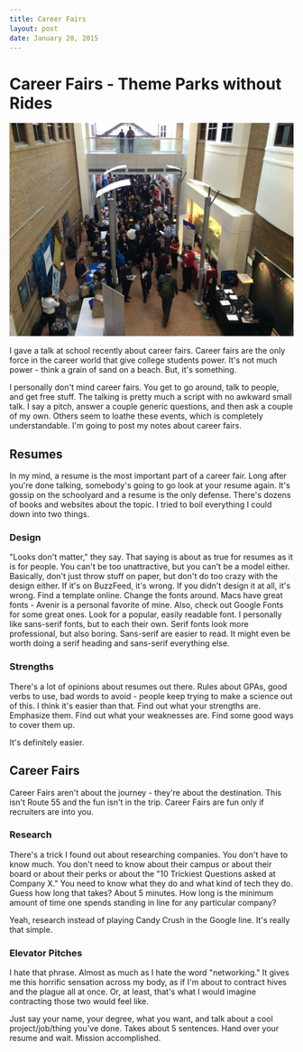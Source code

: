 ```yaml
---
title: Career Fairs 
layout: post
date: January 20, 2015
---
```


# Career Fairs - Theme Parks without Rides
![Image of UMich Career Fair](/public/images/2015/CareerFair.jpg)

I gave a talk at school recently about career fairs. Career fairs are the only force in the career world that give college students power. It's not much power - think a grain of sand on a beach. But, it's something.

I personally don't mind career fairs. You get to go around, talk to people, and get free stuff. The talking is pretty much a script with no awkward small talk. I say a pitch, answer a couple generic questions, and then ask a couple of my own. Others seem to loathe these events, which is completely understandable. I'm going to post my notes about career fairs.

## Resumes
In my mind, a resume is the most important part of a career fair. Long after you're done talking, somebody's going to go look at your resume again. It's gossip on the schoolyard and a resume is the only defense. There's dozens of books and websites about the topic. I tried to boil everything I could down into two things.

### Design
"Looks don't matter," they say. That saying is about as true for resumes as it is for people. You can't be too unattractive, but you can't be a model either. Basically, don't just throw stuff on paper, but don't do too crazy with the design either. If it's on BuzzFeed, it's wrong. If you didn't design it at all, it's wrong. Find a template online. Change the fonts around. Macs have great fonts - Avenir is a personal favorite of mine. Also, check out Google Fonts for some great ones. Look for a popular, easily readable font. I personally like sans-serif fonts, but to each their own. Serif fonts look more professional, but also boring. Sans-serif are easier to read. It might even be worth doing a serif heading and sans-serif everything else.

### Strengths
There's a lot of opinions about resumes out there. Rules about GPAs, good verbs to use, bad words to avoid - people keep trying to make a science out of this. I think it's easier than that. Find out what your strengths are. Emphasize them. Find out what your weaknesses are. Find some good ways to cover them up.

It's definitely easier.

## Career Fairs
Career Fairs aren't about the journey - they're about the destination. This isn't Route 55 and the fun isn't in the trip. Career Fairs are fun only if recruiters are into you. 

### Research
There's a trick I found out about researching companies. You don't have to know much. You don't need to know about their campus or about their board or about their perks or about the "10 Trickiest Questions asked at Company X." You need to know what they do and what kind of tech they do. Guess how long that takes? About 5 minutes. How long is the minimum amount of time one spends standing in line for any particular company?

Yeah, research instead of playing Candy Crush in the Google line. It's really that simple.

### Elevator Pitches
I hate that phrase. Almost as much as I hate the word "networking." It gives me this horrific sensation across my body, as if I'm about to contract hives and the plague all at once. Or, at least, that's what I would imagine contracting those two would feel like.

Just say your name, your degree, what you want, and talk about a cool project/job/thing you've done. Takes about 5 sentences. Hand over your resume and wait. Mission accomplished.
